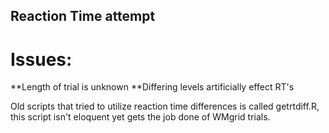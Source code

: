 ## Reaction Time attempt

# Issues:
**Length of trial is unknown
**Differing levels artificially effect RT's

Old scripts that tried to utilize reaction time differences is called getrtdiff.R, this script isn't eloquent yet gets the job done of WMgrid trials.


